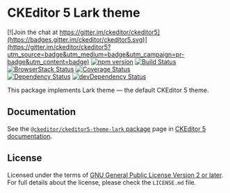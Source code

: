 CKEditor 5 Lark theme
========================================

[![Join the chat at https://gitter.im/ckeditor/ckeditor5](https://badges.gitter.im/ckeditor/ckeditor5.svg)](https://gitter.im/ckeditor/ckeditor5?utm_source=badge&utm_medium=badge&utm_campaign=pr-badge&utm_content=badge)
[![npm version](https://badge.fury.io/js/%40ckeditor%2Fckeditor5-theme-lark.svg)](https://www.npmjs.com/package/@ckeditor/ckeditor5-theme-lark)
[![Build Status](https://travis-ci.org/ckeditor/ckeditor5-theme-lark.svg?branch=master)](https://travis-ci.org/ckeditor/ckeditor5-theme-lark)
[![BrowserStack Status](https://automate.browserstack.com/automate/badge.svg?badge_key=d3hvenZqQVZERFQ5d09FWXdyT0ozVXhLaVltRFRjTTUyZGpvQWNmWVhUUT0tLUZqNlJ1YWRUd0RvdEVOaEptM1B2Q0E9PQ==--c9d3dee40b9b4471ff3fb516d9ecf8d09292c7e0)](https://automate.browserstack.com/public-build/d3hvenZqQVZERFQ5d09FWXdyT0ozVXhLaVltRFRjTTUyZGpvQWNmWVhUUT0tLUZqNlJ1YWRUd0RvdEVOaEptM1B2Q0E9PQ==--c9d3dee40b9b4471ff3fb516d9ecf8d09292c7e0)
[![Coverage Status](https://coveralls.io/repos/github/ckeditor/ckeditor5-theme-lark/badge.svg?branch=master)](https://coveralls.io/github/ckeditor/ckeditor5-theme-lark?branch=master)
<br>
[![Dependency Status](https://david-dm.org/ckeditor/ckeditor5-theme-lark/status.svg)](https://david-dm.org/ckeditor/ckeditor5-theme-lark)
[![devDependency Status](https://david-dm.org/ckeditor/ckeditor5-theme-lark/dev-status.svg)](https://david-dm.org/ckeditor/ckeditor5-theme-lark?type=dev)

This package implements Lark theme &mdash; the default CKEditor 5 theme.

## Documentation

See the [`@ckeditor/ckeditor5-theme-lark` package](https://docs.ckeditor.com/ckeditor5/latest/api/theme-lark.html) page in [CKEditor 5 documentation](https://docs.ckeditor.com/ckeditor5/latest/).

## License

Licensed under the terms of [GNU General Public License Version 2 or later](http://www.gnu.org/licenses/gpl.html). For full details about the license, please check the `LICENSE.md` file.
